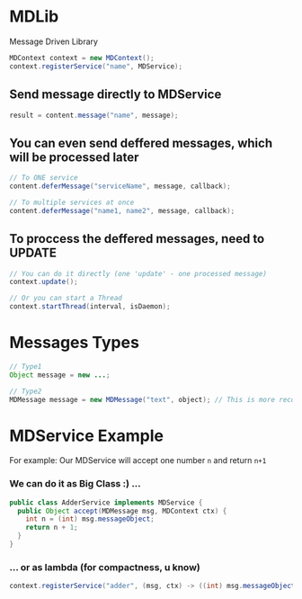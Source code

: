 # MDLib
Message Driven Library

```java
MDContext context = new MDContext();
context.registerService("name", MDService);
```

## Send message directly to MDService
```java
result = content.message("name", message);
```

## You can even send deffered messages, which will be processed later
```java
// To ONE service
content.deferMessage("serviceName", message, callback);

// To multiple services at once
content.deferMessage("name1, name2", message, callback);
```

## To proccess the deffered messages, need to UPDATE
```java
// You can do it directly (one 'update' - one processed message)
context.update();

// Or you can start a Thread
context.startThread(interval, isDaemon);
```

# Messages Types
```java
// Type1
Object message = new ...;

// Type2
MDMessage message = new MDMessage("text", object); // This is more recommended! :)
```

# MDService Example
For example: Our MDService will accept one number `n` and return `n+1`<br>
### We can do it as Big Class :) ...
```java
public class AdderService implements MDService {
  public Object accept(MDMessage msg, MDContext ctx) {
    int n = (int) msg.messageObject;
    return n + 1;
  }
}
```
### ... or as lambda (for compactness, u know)
```java
context.registerService("adder", (msg, ctx) -> ((int) msg.messageObject) + 1); // YEP!
```
